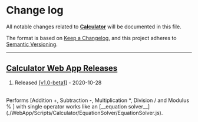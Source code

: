 # Change log
All notable changes related to [**Calculator**](./)  will be documented in this file.


The format is based on [Keep a Changelog](https://keepachangelog.com/en/1.0.0/),
and this project adheres to [Semantic Versioning](https://semver.org/spec/v2.0.0.html).
___

## [__Calculator Web App Releases__](./WebApp)

1.  Released [[v1.0-beta1]](https://github.com/itSubeDibesh/Calculator/releases/tag/v1.0-beta.1) - 2020-10-28
<br>
Performs [Addition +, Subtraction -, Multiplication *, Division / and Modulus % ] with single operator works like an [__equation solver__](./WebApp/Scripts/Calculator/EquationSolver/EquationSolver.js).